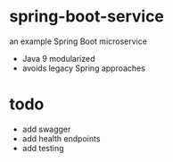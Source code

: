# spring-boot-service
an example Spring Boot microservice
* Java 9 modularized
* avoids legacy Spring approaches

# todo
* add swagger
* add health endpoints
* add testing
